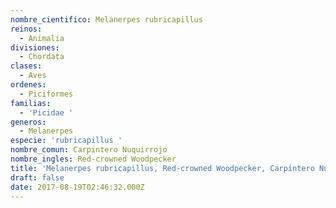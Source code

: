 ```yaml
---
nombre_cientifico: Melanerpes rubricapillus
reinos:
  - Animalia
divisiones:
  - Chordata
clases:
  - Aves
ordenes:
  - Piciformes
familias:
  - 'Picidae '
generos:
  - Melanerpes
especie: 'rubricapillus '
nombre_comun: Carpintero Nuquirrojo
nombre_ingles: Red-crowned Woodpecker
title: 'Melanerpes rubricapillus, Red-crowned Woodpecker, Carpintero Nuquirrojo'
draft: false
date: 2017-08-19T02:46:32.000Z
---
```


